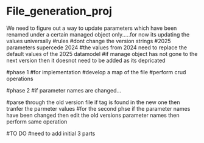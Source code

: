 # File_generation_proj
We need to figure out a way to update parameters which have been renamed under a certain managed object only.....for now its updating the values universally
#rules
#dont change the version strings
#2025 parameters supercede 2024
#the values from 2024 need to replace the default values of the 2025 datamodel
#if manage object has not gone to the next version then it doesnot need to be added as its depricated

#phase 1
#for implementation
#develop a map of the file
#perform crud operations

#phase 2
#if parameter names are changed...

#parse through the old version file if tag is found in the new one then tranfer the parmeter values
#for the second phse if the parameter names have been changed then edit the old versions parameter names then perform same operation 

#TO DO
#need to add initial 3 parts

